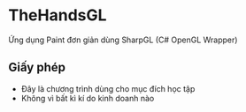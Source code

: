 # TheHandsGL
Ứng dụng Paint đơn giản dùng SharpGL (C# OpenGL Wrapper)

## Giấy phép
  - Đây là chương trình dùng cho mục đích học tập
  - Không vì bất kì kí do kinh doanh nào
